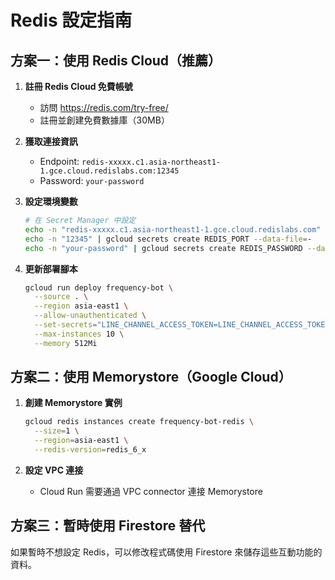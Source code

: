 # Redis 設定指南

## 方案一：使用 Redis Cloud（推薦）

1. **註冊 Redis Cloud 免費帳號**
   - 訪問 https://redis.com/try-free/
   - 註冊並創建免費數據庫（30MB）

2. **獲取連接資訊**
   - Endpoint: `redis-xxxxx.c1.asia-northeast1-1.gce.cloud.redislabs.com:12345`
   - Password: `your-password`

3. **設定環境變數**
   ```bash
   # 在 Secret Manager 中設定
   echo -n "redis-xxxxx.c1.asia-northeast1-1.gce.cloud.redislabs.com" | gcloud secrets create REDIS_HOST --data-file=-
   echo -n "12345" | gcloud secrets create REDIS_PORT --data-file=-
   echo -n "your-password" | gcloud secrets create REDIS_PASSWORD --data-file=-
   ```

4. **更新部署腳本**
   ```bash
   gcloud run deploy frequency-bot \
     --source . \
     --region asia-east1 \
     --allow-unauthenticated \
     --set-secrets="LINE_CHANNEL_ACCESS_TOKEN=LINE_CHANNEL_ACCESS_TOKEN:latest,LINE_CHANNEL_SECRET=LINE_CHANNEL_SECRET:latest,GEMINI_API_KEY=GEMINI_API_KEY:latest,REDIS_HOST=REDIS_HOST:latest,REDIS_PORT=REDIS_PORT:latest,REDIS_PASSWORD=REDIS_PASSWORD:latest" \
     --max-instances 10 \
     --memory 512Mi
   ```

## 方案二：使用 Memorystore（Google Cloud）

1. **創建 Memorystore 實例**
   ```bash
   gcloud redis instances create frequency-bot-redis \
     --size=1 \
     --region=asia-east1 \
     --redis-version=redis_6_x
   ```

2. **設定 VPC 連接**
   - Cloud Run 需要通過 VPC connector 連接 Memorystore

## 方案三：暫時使用 Firestore 替代

如果暫時不想設定 Redis，可以修改程式碼使用 Firestore 來儲存這些互動功能的資料。